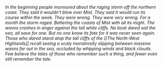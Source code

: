 *In the beginning people murmured about the raging storm off the northern coast. They said it wouldn't blow over Mist. They said it would run its course within the week. They were wrong. They were very wrong. For a month the storm raged. Battering the coasts of Mist with all its might. The waves crashes in anger against the tall white cliffs. No boat dared sail the sea, all save for one. But no one know its fate for it was never seen again. Those who dared stand atop the tall cliffs of the [[The North-West Highlands]] recall seeing a scaly monstrosity slipping between massive waves far out in the sea, occluded by whipping winds and black clouds. Few believe the tales of those who remember such a thing, and fewer even still remember the tale.*